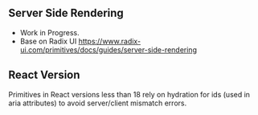 
## Server Side Rendering
- Work in Progress.
- Base on Radix UI
https://www.radix-ui.com/primitives/docs/guides/server-side-rendering


## React Version
Primitives in React versions less than 18 rely on hydration for ids (used in aria attributes) to avoid server/client mismatch errors.

